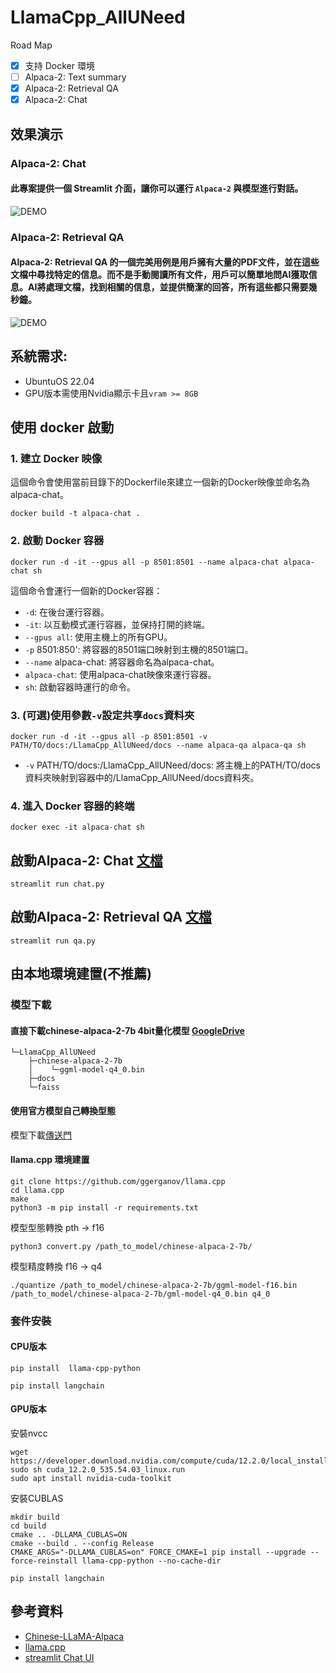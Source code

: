 # LlamaCpp_AllUNeed
Road Map
- [x] 支持 Docker 環境
- [ ] Alpaca-2: Text summary
- [x] Alpaca-2: Retrieval QA
- [x] Alpaca-2: Chat

## 效果演示
### Alpaca-2: Chat
#### 此專案提供一個 Streamlit 介面，讓你可以運行 `Alpaca-2` 與模型進行對話。
![DEMO](Demo.png)

### Alpaca-2: Retrieval QA
#### Alpaca-2: Retrieval QA 的一個完美用例是用戶擁有大量的PDF文件，並在這些文檔中尋找特定的信息。而不是手動閱讀所有文件，用戶可以簡單地問AI獲取信息。AI將處理文檔，找到相關的信息，並提供簡潔的回答，所有這些都只需要幾秒鐘。
![DEMO](Demo_QA.png)
  
## 系統需求: 
- UbuntuOS 22.04
- GPU版本需使用Nvidia顯示卡且`vram >= 8GB`

## 使用 docker 啟動

### 1. 建立 Docker 映像
這個命令會使用當前目錄下的Dockerfile來建立一個新的Docker映像並命名為alpaca-chat。
```
docker build -t alpaca-chat .
```

### 2. 啟動 Docker 容器
```
docker run -d -it --gpus all -p 8501:8501 --name alpaca-chat alpaca-chat sh
```
這個命令會運行一個新的Docker容器：

- `-d`: 在後台運行容器。
- `-it`: 以互動模式運行容器，並保持打開的終端。
- `--gpus all`: 使用主機上的所有GPU。
- `-p` 8501:850': 將容器的8501端口映射到主機的8501端口。
- `--name` alpaca-chat: 將容器命名為alpaca-chat。
- `alpaca-chat`: 使用alpaca-chat映像來運行容器。
- `sh`: 啟動容器時運行的命令。

### 3. (可選)使用參數`-v`設定共享`docs`資料夾
```
docker run -d -it --gpus all -p 8501:8501 -v PATH/TO/docs:/LlamaCpp_AllUNeed/docs --name alpaca-qa alpaca-qa sh
```
- `-v` PATH/TO/docs:/LlamaCpp_AllUNeed/docs: 將主機上的PATH/TO/docs資料夾映射到容器中的/LlamaCpp_AllUNeed/docs資料夾。

### 4. 進入 Docker 容器的終端
```
docker exec -it alpaca-chat sh
```

## 啟動Alpaca-2: Chat [文檔](Alpaca-2_Chat.md)
```
streamlit run chat.py
```


## 啟動Alpaca-2: Retrieval QA [文檔](Retrieval_QA.md)
```
streamlit run qa.py
```


## 由本地環境建置(不推薦)

### 模型下載
#### 直接下載chinese-alpaca-2-7b 4bit量化模型 [GoogleDrive](https://drive.google.com/file/d/1bk2-n2fncZ8XSg_G6PIGfhZMqghfn482/view?usp=sharing)
```
└─LlamaCpp_AllUNeed
    ├─chinese-alpaca-2-7b
    │    └─ggml-model-q4_0.bin
    ├─docs
    └─faiss
```

#### 使用官方模型自己轉換型態
模型下載[傳送門](https://huggingface.co/ziqingyang/chinese-alpaca-2-7b)
#### llama.cpp 環境建置
```
git clone https://github.com/ggerganov/llama.cpp
cd llama.cpp
make
python3 -m pip install -r requirements.txt
```
模型型態轉換 pth -> f16
```
python3 convert.py /path_to_model/chinese-alpaca-2-7b/
```

模型精度轉換 f16 -> q4
```
./quantize /path_to_model/chinese-alpaca-2-7b/ggml-model-f16.bin /path_to_model/chinese-alpaca-2-7b/gml-model-q4_0.bin q4_0
```

### 套件安裝

#### CPU版本
```
pip install  llama-cpp-python
```

```
pip install langchain
```

#### GPU版本

安裝nvcc
```
wget https://developer.download.nvidia.com/compute/cuda/12.2.0/local_installers/cuda_12.2.0_535.54.03_linux.run
sudo sh cuda_12.2.0_535.54.03_linux.run
sudo apt install nvidia-cuda-toolkit

```
安裝CUBLAS
```
mkdir build
cd build
cmake .. -DLLAMA_CUBLAS=ON
cmake --build . --config Release
CMAKE_ARGS="-DLLAMA_CUBLAS=on" FORCE_CMAKE=1 pip install --upgrade --force-reinstall llama-cpp-python --no-cache-dir
```

```
pip install langchain
```

## 參考資料
- [Chinese-LLaMA-Alpaca](https://github.com/ymcui/Chinese-LLaMA-Alpaca)
- [llama.cpp](https://github.com/ggerganov/llama.cpp)
- [streamlit Chat UI](https://medium.com/@daydreamersjp/implementing-locally-hosted-llama2-chat-ui-using-streamlit-53b181651b4e)
